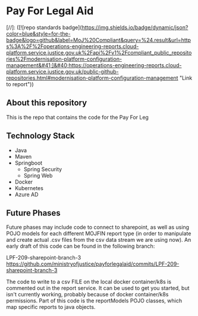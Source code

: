 # Pay For Legal Aid

[//]: ([![repo standards badge]&#40;https://img.shields.io/badge/dynamic/json?color=blue&style=for-the-badge&logo=github&label=MoJ%20Compliant&query=%24.result&url=https%3A%2F%2Foperations-engineering-reports.cloud-platform.service.justice.gov.uk%2Fapi%2Fv1%2Fcompliant_public_repositories%2Fmodernisation-platform-configuration-management&#41;]&#40;https://operations-engineering-reports.cloud-platform.service.justice.gov.uk/public-github-repositories.html#modernisation-platform-configuration-management "Link to report"&#41;)

## About this repository

This is the repo that contains the code for the Pay For Leg

## Technology Stack

- Java
- Maven
- Springboot
    - Spring Security
    - Spring Web
- Docker
- Kubernetes
- Azure AD




## Future Phases

Future phases may include code to connect to sharepoint, as well as using POJO models for each different MOJFIN report
type (in order to manipulate and create actual .csv files from the csv data stream we are using now). An early draft of 
this code can be found in the following branch:    

LPF-209-sharepoint-branch-3
https://github.com/ministryofjustice/payforlegalaid/commits/LPF-209-sharepoint-branch-3

The code to write to a csv FILE on the local docker container/k8s is commented out in the report service. 
It can be used to get you started, but isn't currently working, probably because of docker container/k8s permissions.
Part of this code is the reportModels POJO classes, which map specific reports to java objects.
